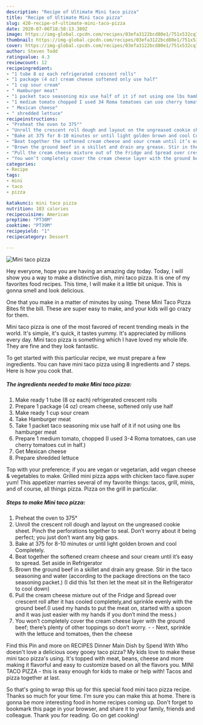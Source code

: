 ```yaml
---
description: "Recipe of Ultimate Mini taco pizza"
title: "Recipe of Ultimate Mini taco pizza"
slug: 420-recipe-of-ultimate-mini-taco-pizza
date: 2020-07-06T18:58:13.389Z
image: https://img-global.cpcdn.com/recipes/03efa3122bcd80e1/751x532cq70/mini-taco-pizza-recipe-main-photo.jpg
thumbnail: https://img-global.cpcdn.com/recipes/03efa3122bcd80e1/751x532cq70/mini-taco-pizza-recipe-main-photo.jpg
cover: https://img-global.cpcdn.com/recipes/03efa3122bcd80e1/751x532cq70/mini-taco-pizza-recipe-main-photo.jpg
author: Steven Todd
ratingvalue: 4.3
reviewcount: 12
recipeingredient:
- "1 tube 8 oz each refrigerated crescent rolls"
- "1 package (4 oz) cream cheese softened only use half"
- "1 cup sour cream"
- " Hamburger meat"
- "1 packet taco seasoning mix use half of it if not using one lbs hamburger meat"
- "1 medium tomato chopped I used 34 Roma tomatoes can use cherry tomatoes cut in half"
- " Mexican cheese"
- " shredded lettuce"
recipeinstructions:
- "Preheat the oven to 375°"
- "Unroll the crescent roll dough and layout on the ungreased cookie sheet. Pinch the perforations together to seal. Don’t worry about it being perfect; you just don’t want any big gaps."
- "Bake at 375 for 8-10 minutes or until light golden brown and cool Completely."
- "Beat together the softened cream cheese and sour cream until it’s easy to spread. Set aside in Refrigerator"
- "Brown the ground beef in a skillet and drain any grease. Stir in the taco seasoning and water (according to the package directions on the taco seasoning packet.) (I did this 1st then let the meat sit in the Refrigerator to cool down)"
- "Pull the cream cheese mixture out of the Fridge and Spread over crescent roll after it has cooled completely,and sprinkle evenly with the ground beef.(I used my hands to put the meat on, started with a spoon and it was just easier with my hands if you don’t mind the mess.)"
- "You won’t completely cover the cream cheese layer with the ground beef; there’s plenty of other toppings so don’t worry.  Next, sprinkle with the lettuce and tomatoes, then the cheese"
categories:
- Recipe
tags:
- mini
- taco
- pizza

katakunci: mini taco pizza 
nutrition: 103 calories
recipecuisine: American
preptime: "PT30M"
cooktime: "PT39M"
recipeyield: "1"
recipecategory: Dessert

---
```



![Mini taco pizza](https://img-global.cpcdn.com/recipes/03efa3122bcd80e1/751x532cq70/mini-taco-pizza-recipe-main-photo.jpg)

Hey everyone, hope you are having an amazing day today. Today, I will show you a way to make a distinctive dish, mini taco pizza. It is one of my favorites food recipes. This time, I will make it a little bit unique. This is gonna smell and look delicious.

One that you make in a matter of minutes by using. These Mini Taco Pizza Bites fit the bill. These are super easy to make, and your kids will go crazy for them.

Mini taco pizza is one of the most favored of recent trending meals in the world. It's simple, it's quick, it tastes yummy. It's appreciated by millions every day. Mini taco pizza is something which I have loved my whole life. They are fine and they look fantastic.


To get started with this particular recipe, we must prepare a few ingredients. You can have mini taco pizza using 8 ingredients and 7 steps. Here is how you cook that.

<!--inarticleads1-->

##### The ingredients needed to make Mini taco pizza:

1. Make ready 1 tube (8 oz each) refrigerated crescent rolls
1. Prepare 1 package (4 oz) cream cheese, softened only use half
1. Make ready 1 cup sour cream
1. Take  Hamburger meat
1. Take 1 packet taco seasoning mix use half of it if not using one lbs hamburger meat
1. Prepare 1 medium tomato, chopped (I used 3-4 Roma tomatoes, can use cherry tomatoes cut in half.)
1. Get  Mexican cheese
1. Prepare  shredded lettuce


Top with your preference; if you are vegan or vegetarian, add vegan cheese &amp; vegetables to make. Grilled mini pizza apps with chicken taco flave.super yum! This appetizer marries several of my favorite things: tacos, grill, minis, and of course, all things pizza. Pizza on the grill in particular. 

<!--inarticleads2-->

##### Steps to make Mini taco pizza:

1. Preheat the oven to 375°
1. Unroll the crescent roll dough and layout on the ungreased cookie sheet. Pinch the perforations together to seal. Don’t worry about it being perfect; you just don’t want any big gaps.
1. Bake at 375 for 8-10 minutes or until light golden brown and cool Completely.
1. Beat together the softened cream cheese and sour cream until it’s easy to spread. Set aside in Refrigerator
1. Brown the ground beef in a skillet and drain any grease. Stir in the taco seasoning and water (according to the package directions on the taco seasoning packet.) (I did this 1st then let the meat sit in the Refrigerator to cool down)
1. Pull the cream cheese mixture out of the Fridge and Spread over crescent roll after it has cooled completely,and sprinkle evenly with the ground beef.(I used my hands to put the meat on, started with a spoon and it was just easier with my hands if you don’t mind the mess.)
1. You won’t completely cover the cream cheese layer with the ground beef; there’s plenty of other toppings so don’t worry. -  - Next, sprinkle with the lettuce and tomatoes, then the cheese


Find this Pin and more on RECIPES Dinner Main Dish by Spend With Who doesn&#39;t love a delicious ooey gooey taco pizza? My kids love to make these mini taco pizza&#39;s using. It&#39;s topped with meat, beans, cheese and more making it flavorful and easy to customize based on all the flavors you. MINI TACO PIZZA - this is easy enough for kids to make or help with! Tacos and pizza together at last. 

So that's going to wrap this up for this special food mini taco pizza recipe. Thanks so much for your time. I'm sure you can make this at home. There is gonna be more interesting food in home recipes coming up. Don't forget to bookmark this page in your browser, and share it to your family, friends and colleague. Thank you for reading. Go on get cooking!
